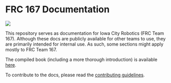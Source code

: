 # FRC 167 Documentation

![](https://github.com/icrobotics-team167/docs/workflows/gh-pages/badge.svg?branch=master)

This repository serves as documentation for Iowa City Robotics \(FRC Team 167\). Although these docs are publicly available for other teams to use, they are primarily intended for internal use. As such, some sections might apply mostly to FRC Team 167.

The compiled book (including a more thorough introduction) is available [here](https://docs.iowacityrobotics.org/).

To contribute to the docs, please read the [contributing guidelines](./CONTRIBUTING.md).
